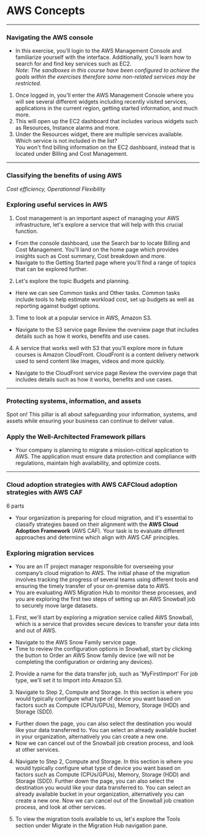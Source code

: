 # AWS Concepts
---
### Navigating the AWS console
* In this exercise, you'll login to the AWS Management Console and familiarize yourself with the interface. Additionally, you'll learn how to search for and find key services such as EC2.    
*Note: The sandboxes in this course have been configured to achieve the goals within the exercises therefore some non-related services may be restricted.*
1. Once logged in, you'll enter the AWS Management Console where you will see several different widgets including recently visited services, applications in the current region, getting started information, and much more.
2. This will open up the EC2 dashboard that includes various widgets such as Resources, Instance alarms and more.
3. Under the Resources widget, there are multiple services available. Which service is not included in the list?    
    You won't find billing information on the EC2 dashboard, instead that is located under Billing and Cost Management.
---
### Classifying the benefits of using AWS
*Cost efficiency, Operationnal Flexibility*
   
### Exploring useful services in AWS
1. Cost management is an important aspect of managing your AWS infrastructure, let's explore a service that will help with this crucial function.
* From the console dashboard, use the Search bar to locate Billing and Cost Management. You'll land on the home page which provides insights such as Cost summary, Cost breakdown and more.
* Navigate to the Getting Started page where you'll find a range of topics that can be explored further.

2. Let's explore the topic Budgets and planning.
* Here we can see Common tasks and Other tasks. Common tasks include tools to help estimate workload cost, set up budgets as well as reporting against budget options.

3. Time to look at a popular service in AWS, Amazon S3.
* Navigate to the S3 service page  Review the overview page that includes details such as how it works, benefits and use cases.

4. A service that works well with S3 that you'll explore more in future courses is Amazon CloudFront. CloudFront is a content delivery network used to send content like images, videos and more quickly.
* Navigate to the CloudFront service page Review the overview page that includes details such as how it works, benefits and use cases.
---
### Protecting systems, information, and assets
Spot on! This pillar is all about safeguarding your information, systems, and assets while ensuring your business can continue to deliver value.

### Apply the Well-Architected Framework pillars
* Your company is planning to migrate a mission-critical application to AWS. The application must ensure data protection and compliance with regulations, maintain high availability, and optimize costs.
---
### Cloud adoption strategies with AWS CAFCloud adoption strategies with AWS CAF
6 parts   
* Your organization is preparing for cloud migration, and it's essential to classify strategies based on their alignment with the **AWS Cloud Adoption Framework** (AWS CAF). Your task is to evaluate different approaches and determine which align with AWS CAF principles.

### Exploring migration services
* You are an IT project manager responsible for overseeing your company’s cloud migration to AWS. The initial phase of the migration involves tracking the progress of several teams using different tools and ensuring the timely transfer of your on-premise data to AWS.
* You are evaluating AWS Migration Hub to monitor these processes, and you are exploring the first two steps of setting up an AWS Snowball job to securely move large datasets.

1. First, we'll start by exploring a migration service called AWS Snowball, which is a service that provides secure devices to transfer your data into and out of AWS.
* Navigate to the AWS Snow Family service page.
* Time to review the configuration options in Snowball, start by clicking the button to Order an AWS Snow family device (we will not be completing the configuration or ordering any devices).

2. Provide a name for the data transfer job, such as 'MyFirstImport' For job type, we'll set it to Import into Amazon S3.

3. Navigate to Step 2, Compute and Storage. In this section is where you would typically configure what type of device you want based on factors such as Compute (CPUs/GPUs), Memory, Storage (HDD) and Storage (SDD).
* Further down the page, you can also select the destination you would like your data transferred to. You can select an already available bucket in your organization, alternatively you can create a new one.
* Now we can cancel out of the Snowball job creation process, and look at other services.

4. Navigate to Step 2, Compute and Storage. In this section is where you would typically configure what type of device you want based on factors such as Compute (CPUs/GPUs), Memory, Storage (HDD) and Storage (SDD).
Further down the page, you can also select the destination you would like your data transferred to. You can select an already available bucket in your organization, alternatively you can create a new one.
Now we can cancel out of the Snowball job creation process, and look at other services.

5. To view the migration tools available to us, let's explore the Tools section under Migrate in the Migration Hub navigation pane.
